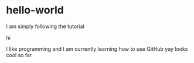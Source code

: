 # hello-world
I am simply following the tutorial



hi




I like programming and I am currently learning how to use GitHub yay looks cool so far
